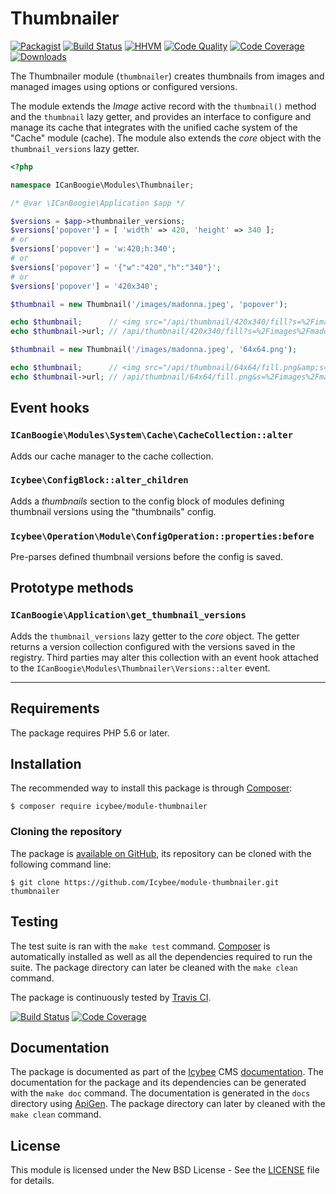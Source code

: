 # Thumbnailer 

[![Packagist](https://img.shields.io/packagist/v/icybee/module-thumbnailer.svg)](https://packagist.org/packages/icybee/module-thumbnailer)
[![Build Status](https://img.shields.io/travis/Icybee/module-thumbnailer.svg)](http://travis-ci.org/Icybee/module-thumbnailer)
[![HHVM](https://img.shields.io/hhvm/Icybee/module-thumbnailer.svg)](http://hhvm.h4cc.de/package/Icybee/module-thumbnailer)
[![Code Quality](https://img.shields.io/scrutinizer/g/Icybee/module-thumbnailer.svg)](https://scrutinizer-ci.com/g/Icybee/module-thumbnailer)
[![Code Coverage](https://img.shields.io/coveralls/Icybee/module-thumbnailer.svg)](https://coveralls.io/r/Icybee/module-thumbnailer)
[![Downloads](https://img.shields.io/packagist/dt/icybee/module-thumbnailer.svg)](https://packagist.org/packages/icybee/module-thumbnailer/stats)

The Thumbnailer module (`thumbnailer`) creates thumbnails from images and managed
images using options or configured versions.

The module extends the _Image_ active record with the `thumbnail()` method and the `thumbnail`
lazy getter, and provides an interface to configure and manage its cache that integrates with the
unified cache system of the "Cache" module (cache). The module also extends the _core_ object
with the `thumbnail_versions` lazy getter.

```php
<?php

namespace ICanBoogie\Modules\Thumbnailer;

/* @var \ICanBoogie\Application $app */

$versions = $app->thumbnailer_versions;
$versions['popover'] = [ 'width' => 420, 'height' => 340 ];
# or
$versions['popover'] = 'w:420;h:340';
# or
$versions['popover'] = '{"w":"420","h":"340"}';
# or 
$versions['popover'] = '420x340';

$thumbnail = new Thumbnail('/images/madonna.jpeg', 'popover');

echo $thumbnail;      // <img src="/api/thumbnail/420x340/fill?s=%2Fimages%2Fmadonna.jpeg&amp;v=popover" alt="" width="420" height="340" class="thumbnail thumbnail--popover" />
echo $thumbnail->url; // /api/thumbnail/420x340/fill?s=%2Fimages%2Fmadonna.jpeg&v=popover

$thumbnail = new Thumbnail('/images/madonna.jpeg', '64x64.png');

echo $thumbnail;      // <img src="/api/thumbnail/64x64/fill.png&amp;s=%2Fimages%2Fmadonna.jpeg" alt="" width="64" height="64" class="thumbnail" />
echo $thumbnail->url; // /api/thumbnail/64x64/fill.png&s=%2Fimages%2Fmadonna.jpeg
```





## Event hooks





### `ICanBoogie\Modules\System\Cache\CacheCollection::alter`

Adds our cache manager to the cache collection.





### `Icybee\ConfigBlock::alter_children`

Adds a _thumbnails_ section to the config block of modules defining thumbnail versions using the
"thumbnails" config.





### `Icybee\Operation\Module\ConfigOperation::properties:before`

Pre-parses defined thumbnail versions before the config is saved.





## Prototype methods





### `ICanBoogie\Application\get_thumbnail_versions`

Adds the `thumbnail_versions` lazy getter to the _core_ object. The getter returns a version
collection configured with the versions saved in the registry. Third parties may alter this
collection with an event hook attached to the `ICanBoogie\Modules\Thumbnailer\Versions::alter`
event.






----------





## Requirements

The package requires PHP 5.6 or later.





## Installation

The recommended way to install this package is through [Composer](http://getcomposer.org/):

```
$ composer require icybee/module-thumbnailer
```





### Cloning the repository

The package is [available on GitHub](https://github.com/Icybee/module-thumbnailer), its repository can
be cloned with the following command line:

	$ git clone https://github.com/Icybee/module-thumbnailer.git thumbnailer





## Testing

The test suite is ran with the `make test` command. [Composer](http://getcomposer.org/) is
automatically installed as well as all the dependencies required to run the suite. The package
directory can later be cleaned with the `make clean` command.

The package is continuously tested by [Travis CI](http://about.travis-ci.org/).

[![Build Status](https://img.shields.io/travis/Icybee/module-thumbnailer.svg)](http://travis-ci.org/Icybee/module-thumbnailer)
[![Code Coverage](https://img.shields.io/coveralls/Icybee/module-thumbnailer.svg)](https://coveralls.io/r/Icybee/module-thumbnailer)





## Documentation

The package is documented as part of the [Icybee](http://icybee.org/) CMS
[documentation](http://icybee.org/docs/). The documentation for the package and its
dependencies can be generated with the `make doc` command. The documentation is generated in
the `docs` directory using [ApiGen](http://apigen.org/). The package directory can later by
cleaned with the `make clean` command.





## License

This module is licensed under the New BSD License - See the [LICENSE](LICENSE) file for details.
